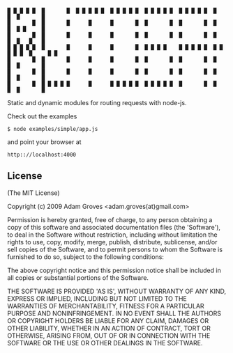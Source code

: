 

    █ █ █ █ █  █       █  █ █ █ █ █  █ █ █ █ █  █ █ █ █ █  █ █ █ █ █  █       █  █       █
    █       █  █       █      █      █       █  █       █  █       █  █       █  █ █     █
    █       █  █       █      █      █       █  █       █  █       █  █       █  █   █   █
    █ █ █ █ █  █       █      █      █       █  █ █ █ █    █ █ █ █ █  █ █ █ █ █  █     █ █
    █       █  █       █      █      █       █  █       █  █       █  █       █  █       █
    █       █  █       █      █      █       █  █       █  █       █  █       █  █       █
    █       █  █ █ █ █ █      █      █ █ █ █ █  █ █ █ █ █  █       █  █       █  █       █


Static and dynamic modules for routing requests with node-js.

Check out the examples

    $ node examples/simple/app.js

and point your browser at

    http:://localhost:4000

## License 

(The MIT License)

Copyright (c) 2009 Adam Groves &lt;adam.groves(at)gmail.com&gt;

Permission is hereby granted, free of charge, to any person obtaining
a copy of this software and associated documentation files (the
'Software'), to deal in the Software without restriction, including
without limitation the rights to use, copy, modify, merge, publish,
distribute, sublicense, and/or sell copies of the Software, and to
permit persons to whom the Software is furnished to do so, subject to
the following conditions:

The above copyright notice and this permission notice shall be
included in all copies or substantial portions of the Software.

THE SOFTWARE IS PROVIDED 'AS IS', WITHOUT WARRANTY OF ANY KIND,
EXPRESS OR IMPLIED, INCLUDING BUT NOT LIMITED TO THE WARRANTIES OF
MERCHANTABILITY, FITNESS FOR A PARTICULAR PURPOSE AND NONINFRINGEMENT.
IN NO EVENT SHALL THE AUTHORS OR COPYRIGHT HOLDERS BE LIABLE FOR ANY
CLAIM, DAMAGES OR OTHER LIABILITY, WHETHER IN AN ACTION OF CONTRACT,
TORT OR OTHERWISE, ARISING FROM, OUT OF OR IN CONNECTION WITH THE
SOFTWARE OR THE USE OR OTHER DEALINGS IN THE SOFTWARE.